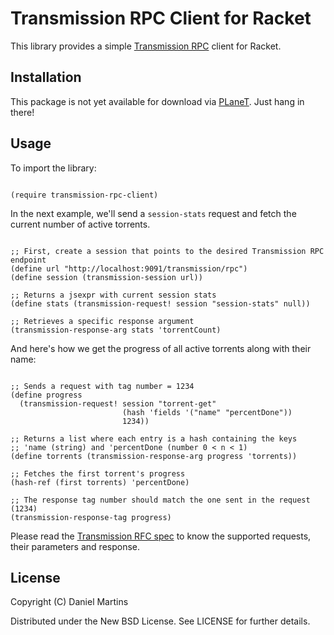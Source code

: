 # Transmission RPC Client for Racket

This library provides a simple [Transmission RPC](https://trac.transmissionbt.com/wiki/rpc)
client for Racket.

## Installation

This package is not yet available for download via [PLaneT](http://planet.racket-lang.org/).
Just hang in there!

## Usage

To import the library:

````racket

(require transmission-rpc-client)
````

In the next example, we'll send a `session-stats` request and fetch the current
number of active torrents.

````racket

;; First, create a session that points to the desired Transmission RPC endpoint
(define url "http://localhost:9091/transmission/rpc")
(define session (transmission-session url))

;; Returns a jsexpr with current session stats
(define stats (transmission-request! session "session-stats" null))

;; Retrieves a specific response argument
(transmission-response-arg stats 'torrentCount)
````

And here's how we get the progress of all active torrents along with their name:

````racket

;; Sends a request with tag number = 1234
(define progress
  (transmission-request! session "torrent-get"
                         (hash 'fields '("name" "percentDone"))
                         1234))

;; Returns a list where each entry is a hash containing the keys
;; 'name (string) and 'percentDone (number 0 < n < 1)
(define torrents (transmission-response-arg progress 'torrents))

;; Fetches the first torrent's progress
(hash-ref (first torrents) 'percentDone)

;; The response tag number should match the one sent in the request (1234)
(transmission-response-tag progress)
````

Please read the [Transmission RFC spec](https://trac.transmissionbt.com/browser/trunk/extras/rpc-spec.txt)
to know the supported requests, their parameters and response.

## License

Copyright (C) Daniel Martins

Distributed under the New BSD License. See LICENSE for further details.
